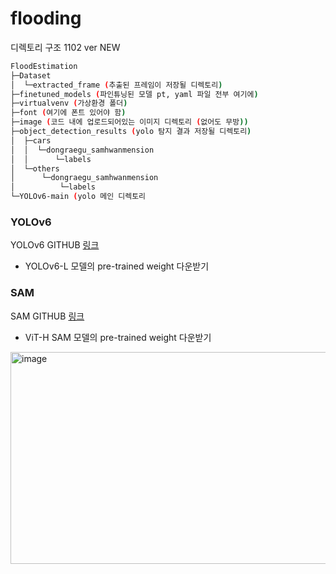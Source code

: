 # flooding

디렉토리 구조 1102 ver NEW

```bash
FloodEstimation
├─Dataset
│  └─extracted_frame (추출된 프레임이 저장될 디렉토리)
├─finetuned_models (파인튜닝된 모델 pt, yaml 파일 전부 여기에)
├─virtualvenv (가상환경 폴더)
├─font (여기에 폰트 있어야 함)
├─image (코드 내에 업로드되어있는 이미지 디렉토리 (없어도 무방))
├─object_detection_results (yolo 탐지 결과 저장될 디렉토리)
│  ├─cars
│  │  └─dongraegu_samhwanmension
│  │      └─labels
│  └─others
│      └─dongraegu_samhwanmension
│          └─labels
└─YOLOv6-main (yolo 메인 디렉토리
```


### YOLOv6
YOLOv6 GITHUB [링크](https://github.com/meituan/YOLOv6)
- YOLOv6-L 모델의 pre-trained weight 다운받기

### SAM
SAM GITHUB [링크](https://github.com/facebookresearch/segment-anything)
- ViT-H SAM 모델의 pre-trained weight 다운받기

<img width="769" height="339" alt="image" src="https://github.com/user-attachments/assets/14e485b2-d3da-45f9-a47b-7da29fa04d39" />
